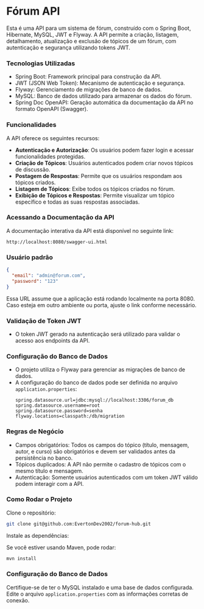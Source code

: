 # Fórum API

Esta é uma API para um sistema de fórum, construído com o Spring Boot, Hibernate, MySQL, JWT e Flyway. A API permite a criação, listagem, detalhamento, atualização e exclusão de tópicos de um fórum, com autenticação e segurança utilizando tokens JWT.

### Tecnologias Utilizadas

- Spring Boot: Framework principal para construção da API.
- JWT (JSON Web Token): Mecanismo de autenticação e segurança.
- Flyway: Gerenciamento de migrações de banco de dados.
- MySQL: Banco de dados utilizado para armazenar os dados do fórum.
- Spring Doc OpenAPI: Geração automática da documentação da API no formato OpenAPI (Swagger).

### Funcionalidades

A API oferece os seguintes recursos:

- **Autenticação e Autorização**: Os usuários podem fazer login e acessar funcionalidades protegidas.
- **Criação de Tópicos**: Usuários autenticados podem criar novos tópicos de discussão.
- **Postagem de Respostas**: Permite que os usuários respondam aos tópicos criados.
- **Listagem de Tópicos**: Exibe todos os tópicos criados no fórum.
- **Exibição de Tópicos e Respostas**: Permite visualizar um tópico específico e todas as suas respostas associadas.

### Acessando a Documentação da API

A documentação interativa da API está disponível no seguinte link:

`http://localhost:8080/swagger-ui.html`

### Usuário padrão

```json
{
  "email": "admin@forum.com",
  "password": "123"
}
```

Essa URL assume que a aplicação está rodando localmente na porta 8080. Caso esteja em outro ambiente ou porta, ajuste o link conforme necessário.

### Validação de Token JWT

- O token JWT gerado na autenticação será utilizado para validar o acesso aos endpoints da API.

### Configuração do Banco de Dados

- O projeto utiliza o Flyway para gerenciar as migrações de banco de dados.
- A configuração do banco de dados pode ser definida no arquivo `application.properties`:
  ```properties
  spring.datasource.url=jdbc:mysql://localhost:3306/forum_db
  spring.datasource.username=root
  spring.datasource.password=senha
  flyway.locations=classpath:/db/migration
  ```

### Regras de Negócio

- Campos obrigatórios: Todos os campos do tópico (título, mensagem, autor, e curso) são obrigatórios e devem ser validados antes da persistência no banco.
- Tópicos duplicados: A API não permite o cadastro de tópicos com o mesmo título e mensagem.
- Autenticação: Somente usuários autenticados com um token JWT válido podem interagir com a API.

### Como Rodar o Projeto

Clone o repositório:

```bash
git clone git@github.com:EvertonDev2002/forum-hub.git
```

Instale as dependências:

Se você estiver usando Maven, pode rodar:

```bash
mvn install
```

### Configuração do Banco de Dados

Certifique-se de ter o MySQL instalado e uma base de dados configurada.
Edite o arquivo `application.properties` com as informações corretas de conexão.

